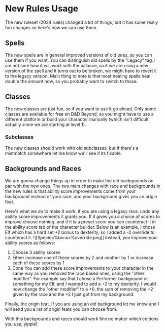 # New Rules Usage
The new ruleset (2024 rules) changed a lot of things, but it has some really fun changes so here's how we can use them.

## Spells
The new spells are in general improved versions of old ones, so you can use them if you want.
You can distinguish old spells by the "Legacy" tag.
I am not sure how it will work with the balance, so if we are using a new version of the spell and it turns out to be broken, we might have to revert it to the legacy version.
Main thing to note is that most healing spells heal double the amount now, so you probably want to switch to those.

## Classes
The new classes are just fun, so if you want to use it go ahead.
Only some classes are available for free on D&D Beyond, so you might have to use a different platform or build your character manually (which isn't difficult actually since we are starting at level 1).

### Subclasses
The new classes should work with old subclasses, but if there's a mistmatch somewhere let me know we'll see if its fixable.

## Backgrounds and Races
We are gonna change things up in order to make the old backgrounds on par with the new ones. The two main changes with race and backgrounds in the new rules is that ability score improvements come from your background instead of your race, and your background gives you an origin feat.

Here's what we do to make it work, if you are using a legacy race, undo any ability score improvements it grants you. If it gives you a choice of scores to improve choose nothing, and if it is a preset score you can counteract it in the ability score tab of the character builder.
Below is an example, I chose Elf which has a hard set +2 bonus to dexterity, so I added a -2 override to counteract it.
![[Species%bonus%override.png]]
Instead, you improve your ability scores as follows:
1. Choose 3 ability scores
2. Either increase one of these scores by 2 and another by 1 or increase each of these scores by 1
3. Done
You can add these score improvements to your character in the same way as you removed the race based ones, using the "other modifier". For example say that I chose a Performer background or something for my Elf, and I wanted to add a +2 to my dexterity. I would now change the "other modifier" to a +0, the sum of removing the +2 given by the race and the +2 I just got from my background.

Finally, the origin feat. If you are using an old background let me know and I will send you a list of origin feats you can choose from.

With this backgrounds and races should work fine no matter which editions you use, yippie!